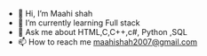- 👋 Hi, I’m Maahi shah
- 🌱 I’m currently learning Full stack
- 💬 Ask me about HTML,C,C++,c#, Python ,SQL 
- 📫 How to reach me maahishah2007@gmail.com


